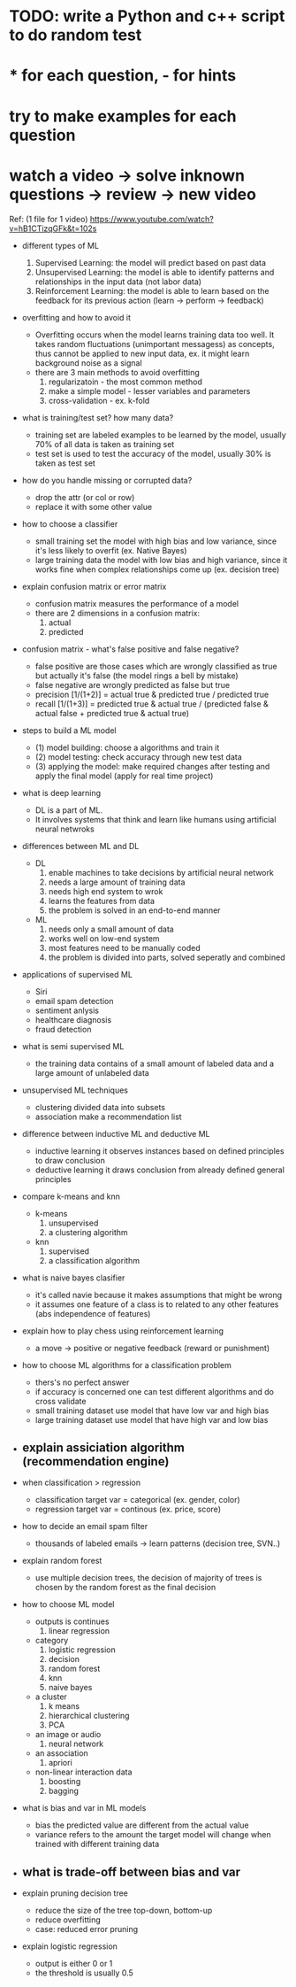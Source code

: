 # TODO: write a Python and c++ script to do random test
# * for each question, - for hints
# try to make examples for each question
# watch a video -> solve inknown questions -> review -> new video

Ref: (1 file for 1 video)
https://www.youtube.com/watch?v=hB1CTizqGFk&t=102s

* different types of ML
    1. Supervised Learning: 
        the model will predict based on past data
    2. Unsupervised Learning: 
        the model is able to identify patterns and relationships in the input data (not labor data)
    3. Reinforcement Learning:
        the model is able to learn based on the feedback for its previous action (learn -> perform -> feedback)

* overfitting and how to avoid it
    - Overfitting
        occurs when the model learns training data too well. It takes random fluctuations (unimportant messagess) as concepts, thus cannot be applied to new input data, ex. it might learn background noise as a signal
    - there are 3 main methods to avoid overfitting
        1) regularizatoin - the most common method 
        2) make a simple model - lesser variables and parameters
        3) cross-validation - ex. k-fold

* what is training/test set? how many data?
    - training set are labeled examples to be learned by the model, usually 70% of all data is taken as training set     
    - test set is used to test the accuracy of the model, usually 30% is taken as test set

* how do you handle missing or corrupted data?
    - drop the attr (or col or row)
    - replace it with some other value

* how to choose a classifier
    - small training set
        the model with high bias and low variance, since it's less likely to overfit (ex. Native Bayes)
    - large training data
        the model with low bias and high variance, since it works fine when complex relationships come up (ex. decision tree)

* explain confusion matrix or error matrix
    - confusion matrix measures the performance of a model
    - there are 2 dimensions in a confusion matrix:
        1) actual
        2) predicted

* confusion matrix - what's false positive and false negative?
    - false positive
        are those cases which are wrongly classified as true but actually it's false (the model rings a bell by mistake)
    - false negative
        are wrongly predicted as false but true
    - precision [1/(1+2)]
        = actual true & predicted true / predicted true
    - recall [1/(1+3)]
        = predicted true & actual true / (predicted false & actual false + predicted true & actual true)    

* steps to build a ML model
    - (1) model building: choose a algorithms and train it
    - (2) model testing: check accuracy through new test data
    - (3) applying the model: make required changes after testing and apply the final model (apply for real time project)

* what is deep learning
    - DL is a part of ML. 
    - It involves systems that think and learn like humans using artificial neural netwroks

* differences between ML and DL
    - DL
        1) enable machines to take decisions by artificial neural network
        2) needs a large amount of training data
        3) needs high end system to wrok
        4) learns the features from data
        5) the problem is solved in an end-to-end manner
    - ML
        1) needs only a small amount of data
        2) works well on low-end system
        3) most features need to be manually coded
        4) the problem is divided into parts, solved seperatly and combined

* applications of supervised ML
    - Siri
    - email spam detection
    - sentiment anlysis
    - healthcare diagnosis
    - fraud detection

* what is semi supervised ML
    - the training data contains of a small amount of labeled data and a large amount of unlabeled data

* unsupervised ML techniques
    - clustering
        divided data into subsets
    - association
        make a recommendation list

* difference between inductive ML and deductive ML
    - inductive learning
        it observes instances based on defined principles to draw conclusion
    - deductive learning
        it draws conclusion from already defined general principles

* compare k-means and knn
    - k-means
        1) unsupervised
        2) a clustering algorithm
    - knn
        1) supervised
        2) a classification algorithm

* what is naive bayes clasifier
    - it's called navie because it makes assumptions that might be wrong
    - it assumes one feature of a class is to related to any other features (abs independence of features)

* explain how to play chess using reinforcement learning
    - a move -> positive or negative feedback (reward or punishment)

* how to choose ML algorithms for a classification problem
    - thers's no perfect answer
    - if accuracy is concerned
        one can test different algorithms and do cross validate
    - small training dataset
        use model that have low var and high bias
    - large training dataset
        use model that have high var and low bias

* explain assiciation algorithm (recommendation engine)
    - 

* when classification > regression
    - classification
        target var = categorical (ex. gender, color)
    - regression
        target var = continous (ex. price, score)

* how to decide an email spam filter
    - thousands of labeled emails -> learn patterns (decision tree, SVN..)

* explain random forest
    - use multiple decision trees, the decision of majority of trees is chosen by the random forest as the final decision

* how to choose ML model
    - outputs is continues
        1) linear regression
    - category
        1) logistic regression
        2) decision
        3) random forest
        4) knn
        5) naive bayes
    - a cluster
        1) k means
        2) hierarchical clustering
        3) PCA
    - an image or audio
        1) neural network
    - an association
        1) apriori
    - non-linear interaction data
        1) boosting
        2) bagging 

* what is bias and var in ML models
    - bias
        the predicted value are different from the actual value
    - variance
        refers to the amount the target model will change when trained with different training data

* what is trade-off between bias and var
    - 

* explain pruning decision tree
    - reduce the size of the tree
        top-down, bottom-up
    - reduce overfitting
    - case: reduced error pruning

* explain logistic regression
    - output is either 0 or 1
    - the threshold is usually 0.5

